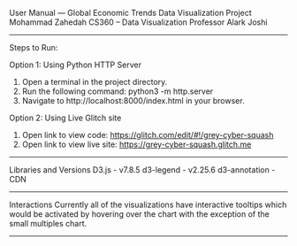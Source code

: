 User Manual — Global Economic Trends Data Visualization Project
Mohammad Zahedah
CS360 – Data Visualization
Professor Alark Joshi

------------------------------------------------------------

Steps to Run:

Option 1: Using Python HTTP Server
1. Open a terminal in the project directory.
2. Run the following command:
   python3 -m http.server
3. Navigate to http://localhost:8000/index.html in your browser.

Option 2: Using Live Glitch site 
1. Open link to view code: https://glitch.com/edit/#!/grey-cyber-squash 
2. Open link to view live site: https://grey-cyber-squash.glitch.me


------------------------------------------------------------

Libraries and Versions
D3.js - v7.8.5 
d3-legend - v2.25.6 
d3-annotation - CDN    

----------------------

Interactions 
Currently all of the visualizations have interactive tooltips which would be activated by hovering over the chart with the exception of the small multiples chart.

----------------------
